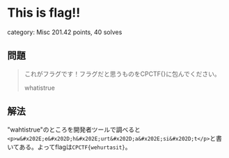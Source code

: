 # This is flag!!
category: Misc
201.42 points, 40 solves

## 問題
> これがフラグです！フラグだと思うものをCPCTF{}に包んでください。
> 
> whatistrue

## 解法
"wahtistrue"のところを開発者ツールで調べると`<p>w&#x202E;e&#x202D;h&#x202E;urt&#x202D;a&#x202E;si&#x202D;t</p>`と書いてある。よってflagは`CPCTF{wehurtasit}`。
